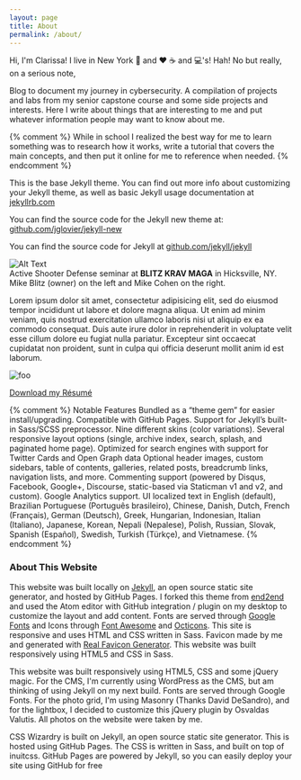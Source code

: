```yaml
---
layout: page
title: About
permalink: /about/
---
```


Hi, I'm Clarissa! I live in New York :statue_of_liberty: and :heart: :coffee: and :computer:'s!  Hah! No but really, on a serious note,

Blog to document my journey in cybersecurity.  A compilation of projects and labs from my senior capstone course and some side projects and interests.  Here I write about things that are interesting to me and put whatever information people may want to know about me.

{% comment %} While in school I realized the best way for me to learn something was to research how it works, write a tutorial that covers the main concepts, and then put it online for me to reference when needed. {% endcomment %}

This is the base Jekyll theme. You can find out more info about customizing your Jekyll theme, as well as basic Jekyll usage documentation at [jekyllrb.com](http://jekyllrb.com/)

You can find the source code for the Jekyll new theme at: [github.com/jglovier/jekyll-new](https://github.com/jglovier/jekyll-new)

You can find the source code for Jekyll at [github.com/jekyll/jekyll](https://github.com/jekyll/jekyll)

<div class="floated">
<img class="normal" src="/testgitpages/images/kravmaga.jpg" alt="Alt Text"><br>
<figcaption> Active Shooter Defense seminar at <b>BLITZ KRAV MAGA</b> in Hicksville, NY. Mike Blitz (owner) on the left and Mike Cohen on the right.</figcaption>
<!-- <figcaption class="caption">Active Shooter Defense seminar at <b>BLITZ KRAV MAGA</b> in Hicksville, NY. Mike Blitz (owner) on the left and Mike Cohen on the right.</figcaption> -->
</div>

<p>Lorem ipsum dolor sit amet, consectetur adipisicing elit, sed do eiusmod tempor incididunt ut labore et dolore magna aliqua. Ut enim ad minim veniam, quis nostrud exercitation ullamco laboris nisi ut aliquip ex ea commodo consequat. Duis aute irure dolor in reprehenderit in voluptate velit esse cillum dolore eu fugiat nulla pariatur. Excepteur sint occaecat cupidatat non proident, sunt in culpa qui officia deserunt mollit anim id est laborum.</p>

<p style="clear:both;"></p>

![foo](/url "title")

<a href="{{ '/images/Resume.pdf' | prepend: site.baseurl }}" class="button button-ghost" title="resume">Download my Résumé</a>

{% comment %}
Notable Features
    Bundled as a “theme gem” for easier install/upgrading.
    Compatible with GitHub Pages.
    Support for Jekyll’s built-in Sass/SCSS preprocessor.
    Nine different skins (color variations).
    Several responsive layout options (single, archive index, search, splash, and paginated home page).
    Optimized for search engines with support for Twitter Cards and Open Graph data
    Optional header images, custom sidebars, table of contents, galleries, related posts, breadcrumb links, navigation lists, and more.
    Commenting support (powered by Disqus, Facebook, Google+, Discourse, static-based via Staticman v1 and v2, and custom).
    Google Analytics support.
    UI localized text in English (default), Brazilian Portuguese (Português brasileiro), Chinese, Danish, Dutch, French (Français), German (Deutsch), Greek, Hungarian, Indonesian, Italian (Italiano), Japanese, Korean, Nepali (Nepalese), Polish, Russian, Slovak, Spanish (Español), Swedish, Turkish (Türkçe), and Vietnamese.
{% endcomment %}

### About This Website
This website was built locally on [Jekyll](http://jekyllrb.com/), an open source static site generator, and hosted by GitHub Pages.  I forked this theme from [end2end]() and used the Atom editor with GitHub integration / plugin on my desktop to customize the layout and add content.  Fonts are served through [Google Fonts](https://fonts.google.com/) and Icons through [Font Awesome](https://fontawesome.com) and [Octicons]().  This site is responsive and uses HTML and CSS written in Sass.  Favicon made by me and generated with [Real Favicon Generator](https://realfavicongenerator.net).  This website was built responsively using HTML5 and CSS in Sass.

This website was built responsively using HTML5, CSS and some jQuery magic. For the CMS, I'm currently using WordPress as the CMS, but am thinking of using Jekyll on my next build. Fonts are served through Google Fonts. For the photo grid, I'm using Masonry (Thanks David DeSandro), and for the lightbox, I decided to customize this jQuery plugin by Osvaldas Valutis. All photos on the website were taken by me.

CSS Wizardry is built on Jekyll, an open source static site generator. This is hosted using GitHub Pages.
The CSS is written in Sass, and built on top of inuitcss.
 GitHub Pages are powered by Jekyll, so you can easily deploy your site using GitHub for free
